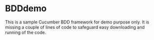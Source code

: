 # BDDdemo
This is a sample Cucumber BDD framework for demo purpose only. It is missing a couple of lines of code to safeguard easy downloading and running of the code.
